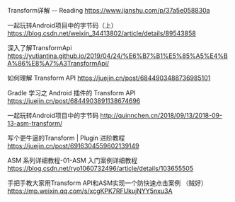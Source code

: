 Transform详解 -- Reading
https://www.jianshu.com/p/37a5e058830a 

一起玩转Android项目中的字节码（上）
https://blog.csdn.net/weixin_34413802/article/details/89543858

深入了解TransformApi
https://yutiantina.github.io/2019/04/24/%E6%B7%B1%E5%85%A5%E4%BA%86%E8%A7%A3TransformApi/

如何理解 Transform API
https://juejin.cn/post/6844903488736985101

Gradle 学习之 Android 插件的 Transform API
https://juejin.cn/post/6844903891138674696


一起玩转Android项目中的字节码
http://quinnchen.cn/2018/09/13/2018-09-13-asm-transform/

写个更牛逼的Transform | Plugin 进阶教程
https://juejin.cn/post/6916304559602139149

ASM 系列详细教程-01-ASM 入门案例详细教程
https://blog.csdn.net/ryo1060732496/article/details/103655505

手把手教大家用Transform API和ASM实现一个防快速点击案例 （贼好）
https://mp.weixin.qq.com/s/xcgKPK7RFUkujNYY5nxu3A

